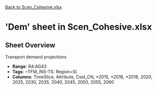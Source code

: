 [Back to Scen_Cohesive.xlsx](README.md)

# 'Dem' sheet in Scen_Cohesive.xlsx

## Sheet Overview

Transport demand projections

- **Range**: R4:AG43
- **Tags**: ~TFM_INS-TS: Region=SI
- **Columns**: TimeSlice, Attribute, Cset_CN, *2015, *2016, *2018, 2020, 2025, 2030, 2035, 2040, 2045, 2050, 2055, 2060

